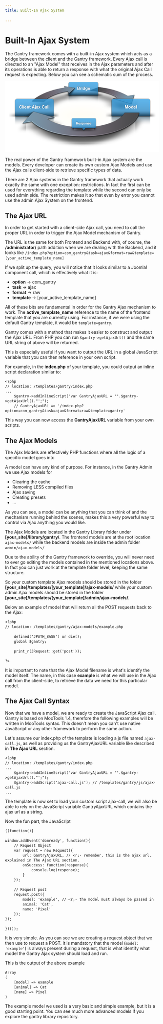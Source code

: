 ```yaml
---
title: Built-In Ajax System

---
```


Built-In Ajax System
====================
The Gantry framework comes with a built-in Ajax system which acts as a bridge between the client and the Gantry framework. Every Ajax call is directed to an "Ajax Model" that receives in the Ajax parameters and after its operations is able to return a response with what the original Ajax Call request is expecting. Below you can see a schematic sum of the process.

![](assets/ajax-system-chart.png)

The real power of the Gantry framework built-in Ajax system are the models. Every developer can create its own custom Ajax Models and use the Ajax calls client-side to retrieve specific types of data.

There are 2 Ajax systems in the Gantry framework that actually work exactly the same with one exception: restrictions. In fact the first can be used for everything regarding the template while the second can only be used admin side. The restriction makes it so that even by error you cannot use the admin Ajax System on the frontend.


The Ajax URL
------------
In order to get started with a client-side Ajax call, you need to call the proper URL in order to trigger the Ajax Model mechanism of Gantry.

The URL is the same for both Frontend and Backend with, of course, the **/administrator/** path addition when we are dealing with the Backend, and it looks like `/index.php?option=com_gantry&task=ajax&format=raw&template=[your_active_template_name]`

If we split up the query, you will notice that it looks similar to a Joomla! component call, which is effectively what it is:

* __option__ → com_gantry
* __task__ → ajax
* __format__ → raw
* __template__ → [your_active_template_name]

All of these bits are fundamental in order for the Gantry Ajax mechanism to work. The **active_template_name** reference to the name of the frontend template that you are currently using. For instance, if we were using the default Gantry template, it would be `template=gantry`.

Gantry comes with a method that makes it easier to construct and output the Ajax URL. From PHP you can run `$gantry->getAjaxUrl()` and the same URL string of above will be returned.

This is especially useful if you want to output the URL in a global JavaScript variable that you can then reference in your own script.

For example, in the **index.php** of your template, you could output an inline script declaration similar to:

~~~ .php
<?php
// location: /templates/gantry/index.php
...
    $gantry->addInlineScript("var GantryAjaxURL = '".$gantry->getAjaxUrl()."';");
    // GantryAjaxURL => '/index.php?option=com_gantry&task=ajax&format=raw&template=gantry'
~~~

This way you can now access the **GantryAjaxURL** variable from your own scripts.


The Ajax Models
---------------
The Ajax Models are effectively PHP functions where all the logic of a specific model goes into

A model can have any kind of purpose. For instance, in the Gantry Admin we use Ajax models for

* Clearing the cache
* Removing LESS compiled files
* Ajax saving
* Creating presets
* ...

As you can see, a model can be anything that you can think of and the mechanism running behind the scenes, makes this a very powerful way to control via Ajax anything you would like.

The Ajax Models are located in the Gantry Library folder under **[your_site]/library/gantry/**. The frontend models are at the root location `ajax-models/` while the backend models are inside the admin folder `admin/ajax-models/`

Due to the ability of the Gantry framework to override, you will never need to ever go editing the models contained in the mentioned locations above. In fact you can just work at the template folder level, keeping the same structure.

So your custom template Ajax models should be stored in the folder **[your_site]/templates/[your_template]/ajax-models/** while your custom admin Ajax models should be stored in the folder **[your_site]/templates/[your_template]/admin/ajax-models/**.

Below an example of model that will return all the POST requests back to the Ajax:

~~~ .php
<?php
// location: /templates/gantry/ajax-models/example.php

    defined('JPATH_BASE') or die();
    global $gantry;

    print_r(JRequest::get('post'));

?>
~~~

It is important to note that the Ajax Model filename is what's identify the model itself. The name, in this case **example** is what we will use in the Ajax call from the client-side, to retrieve the data we need for this particular model.


The Ajax Call Syntax
--------------------
Now that we have a model, we are ready to create the JavaScript Ajax call. Gantry is based on MooTools 1.4, therefore the following examples will be written in MooTools syntax. This doesn't mean you can't use native JavaScript or any other framework to perform the same action.

Let's assume our index.php of the template is loading a js file named `ajax-call.js`, as well as providing us the GantryAjaxURL variable like described in **The Ajax URL** section.

~~~ .php
<?php
// location: /templates/gantry/index.php
...
    $gantry->addInlineScript("var GantryAjaxURL = '".$gantry->getAjaxUrl()."';");
    $gantry->addScript('ajax-call.js'); // /templates/gantry/js/ajax-call.js
...
~~~

The template is now set to load your custom script ajax-call, we will also be able to rely on the JavaScript variable GantryAjaxURL which contains the ajax url as a string.

Now the fun part, the JavaScript

~~~ .javascript
((function(){

window.addEvent('domready', function(){
    // Request Object
    var request = new Request({
        url: GantryAjaxURL, // <r;- remember, this is the ajax url, explained in The Ajax URL section.
        onSuccess: function(response){
            console.log(response);
        }
    });

    // Request post
    request.post({
        model: 'example', // <r;- the model must always be passed in
        animal: 'Cat',
        name: 'Pixel'
    });
});

})());
~~~

It is very simple. As you can see we are creating a request object that we then use to request a POST. It is mandatory that the model (`model: 'example'`) is always present during a request, that is what identify what model the Gantry Ajax system should load and run.

This is the output of the above example

~~~ .php
Array
(
    [model] => example
    [animal] => Cat
    [name] => Pixel
)
~~~

The example model we used is a very basic and simple example, but it is a good starting point. You can see much more advanced models if you explore the gantry library repository.

